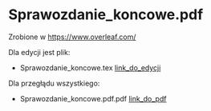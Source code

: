 # Sprawozdanie_koncowe.pdf

Zrobione w https://www.overleaf.com/

Dla edycji jest plik:  
* Sprawozdanie_koncowe.tex [link_do_edycji](https://www.overleaf.com/9658271699mhhwbnfwtjkb)

Dla przegłądu wszystkiego:  
* Sprawozdanie_koncowe.pdf.pdf [link_do_pdf](./Sprawozdanie_koncowe.pdf.pdf)
